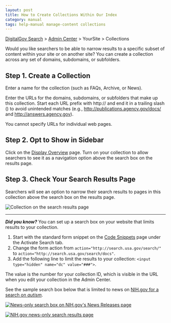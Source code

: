 ```yaml
---
layout: post
title: How to Create Collections Within Our Index
category: manual
tags: help-manual manage-content collections
---
```

[DigitalGov Search](/index.html) > [Admin Center](https://search.usa.gov/sites/) > YourSite > Collections

Would you like searchers to be able to narrow results to a specific subset of content within your site or on another site? You can create a collection across any set of domains, subdomains, or subfolders.

## Step 1. Create a Collection

Enter a name for the collection (such as FAQs, Archive, or News).

Enter the URLs for the domains, subdomains, or subfolders that make up this collection. Start each URL prefix with http:// and end it in a trailing slash () to avoid unintended matches (e.g., http://publications.agency.gov/docs/ and http://answers.agency.gov).

You cannot specify URLs for individual web pages. 

## Step 2. Opt to Show in Sidebar

Click on the [Display Overview](/manual/display-overview.html) page. Turn on your collection to allow searchers to see it as a navigation option above the search box on the results page.

## Step 3. Check Your Search Results Page

Searchers will see an option to narrow their search results to pages in this collection above the search box on the results page.

![Collection on the search results page](https://9fddeb862c037f6d2190-f1564c64756a8cfee25b6b19953b1d23.ssl.cf2.rackcdn.com/manual-collection-2.png)

---

***Did you know?*** You can set up a search box on your website that limits results to your collection.

1. Start with the standard form snippet on the [Code Snippets](/manual/code.html) page under the Activate Search tab. 
1. Change the form action from `action="http://search.usa.gov/search/"` to `action="http://search.usa.gov/search/docs"`.
1. Add the following line to limit the results to your collection: `<input type="hidden" name="dc" value="###">`.

The value is the number for your collection ID, which is visible in the URL when you edit your collection in the Admin Center.

See the sample search box below that is limited to news on [NIH.gov for a search on *autism*](http://search.nih.gov/search/docs?affiliate=nih&dc=565&query=autism).

[![News-only search box on NIH.gov's News Releases page](https://9fddeb862c037f6d2190-f1564c64756a8cfee25b6b19953b1d23.ssl.cf2.rackcdn.com/manual-collection-3.png "News-only search box on NIH.gov's News Releases page")](http://www.nih.gov/news/releases.htm)
  
[![NIH.gov news-only search results page](https://9fddeb862c037f6d2190-f1564c64756a8cfee25b6b19953b1d23.ssl.cf2.rackcdn.com/manual-collection-4.png "NIH.gov news-only search results page")](http://search.nih.gov/search/docs?affiliate=nih&dc=565&query=autism)
